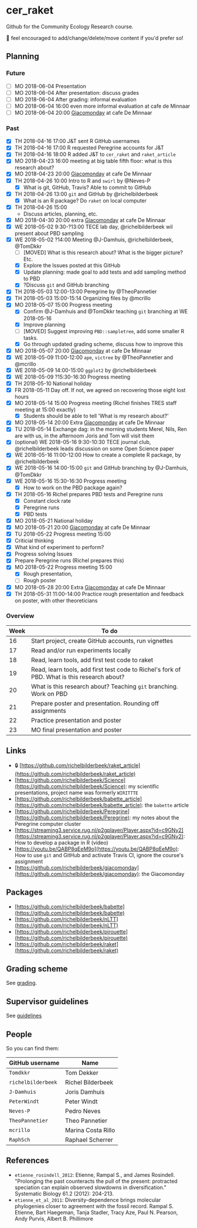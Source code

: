 # cer_raket

Github for the Community Ecology Research course.

:mega: feel encouraged to add/change/delete/move content if you'd prefer so!

## Planning

### Future

 * [ ] MO 2018-06-04 Presentation
 * [ ] MO 2018-06-04 After presentation: discuss grades
 * [ ] MO 2018-06-04 After grading: informal evaluation
 * [ ] MO 2018-06-04 16:00 even more informal evaluation at cafe de Minnaar
 * [ ] MO 2018-06-04 20:00 [Giacomonday](https://github.com/richelbilderbeek/giacomonday) at cafe De Minnaar

### Past

 * [x] TH 2018-04-16 17:00 J&T sent R GitHub usernames
 * [x] TH 2018-04-16 17:00 R requested Peregrine accounts for J&T
 * [x] TH 2018-04-16 18:00 R added J&T to `cer_raket` and `raket_article` 
 * [x] MO 2018-04-23 16:00 meeting at big table fifth floor: what is this research about?
 * [x] MO 2018-04-23 20:00 [Giacomonday](https://github.com/richelbilderbeek/giacomonday) at cafe De Minnaar
 * [x] TH 2018-04-26 10:00 Intro to R and `swirl` by @Neves-P
    * [x] What is git, GitHub, Travis? Able to commit to GitHub  
 * [x] TH 2018-04-26 13:00 `git` and GitHub by @richelbilderbeek 
    * [x] What is an R package? Do `raket` on local computer
 * [x] TH 2018-04-26 15:00 
    * Discuss articles, planning, etc.
 * [x] MO 2018-04-30 20:00 extra [Giacomonday](https://github.com/richelbilderbeek/giacomonday) at cafe De Minnaar
 * [x] WE 2018-05-02 9:30-?13:00 TECE lab day, @richelbilderbeek wil present about PBD sampling
 * [x] WE 2018-05-02 ?14:00 Meeting @J-Damhuis, @richelbilderbeek, @TomDkkr
    * [ ] [MOVED] What is this research about? What is the bigger picture? Etc.
    * [x] Explore the Issues posted at this GitHub 
    * [x] Update planning: made goal to add tests and add sampling method to PBD
    * [x] ?Discuss `git` and GitHub branching
 * [x] TH 2018-05-03 12:00-13:00 Peregrine by @TheoPannetier
 * [x] TH 2018-05-03 15:00-15:14 Organizing files by @mcrillo
 * [x] MO 2018-05-07 15:00 Progress meeting
   * [x] Confirm @J-Damhuis and @TomDkkr teaching `git` branching at WE 2018-05-16
   * [x] Improve planning
   * [ ] [MOVED] Suggest improving `PBD::sampletree`, add some smaller R tasks.
   * [x] Go through updated grading scheme, discuss how to improve this 
 * [x] MO 2018-05-07 20:00 [Giacomonday](https://github.com/richelbilderbeek/giacomonday) at cafe De Minnaar
 * [x] WE 2018-05-09 11:00-12:00 `ape`, `victree` by @TheoPannetier and @mcrillo
 * [x] WE 2018-05-09 14:00-15:00 `ggplot2` by @richelbilderbeek
 * [x] WE 2018-05-09 ?15:30-16:30 Progress meeting
 * [x] TH 2018-05-10 National holiday
 * [x] FR 2018-05-11 Day off. If not, we agreed on recovering those eight lost hours
 * [x] MO 2018-05-14 15:00 Progress meeting (Richel finishes TRES staff meeting at 15:00 exactly)
    * [x] Students should be able to tell 'What is my research about?'
 * [x] MO 2018-05-14 20:00 Extra [Giacomonday](https://github.com/richelbilderbeek/giacomonday) at cafe De Minnaar
 * [x] TU 2018-05-14 Exchange dag: in the morning students Merel, Nils, Ren are with us, in the afternoom Joris and Tom will visit them
 * [x] (optional) WE 2018-05-16 9:30-10:30 TECE journal club, @richelbilderbeek leads discussion on some Open Science paper
 * [x] WE 2018-05-16 11:00-12:00 How to create a complete R package, by @richelbilderbeek
 * [x] WE 2018-05-16 14:00-15:00 `git` and GitHub branching by @J-Damhuis, @TomDkkr
 * [x] WE 2018-05-16 15:30-16:30 Progress meeting
    * [x] How to work on the PBD package again?
 * [x] TH 2018-05-16 Richel prepares PBD tests and Peregrine runs
    * [x] Constant clock rate
    * [x] Peregrine runs
    * [x] PBD tests
 * [x] MO 2018-05-21 National holiday
 * [x] MO 2018-05-21 20:00 [Giacomonday](https://github.com/richelbilderbeek/giacomonday) at cafe De Minnaar
 * [X] TU 2018-05-22 Progress meeting 15:00
  * [X] Criticial thinking
  * [X] What kind of experiment to perform?
  * [X] Progress solving Issues
  * [x] Prepare Peregrine runs (Richel prepares this)
 * [x] MO 2018-05-22 Progress meeting 15:00
   * [x] Rough presentation,
   * [ ] Rough poster
 * [x] MO 2018-05-28 20:00 Extra [Giacomonday](https://github.com/richelbilderbeek/giacomonday) at cafe De Minnaar
 * [x] TH 2018-05-31 11:00-14:00 Practice rough presentation and feedback on poster, with other theoreticians

### Overview

Week|To do
---|---
16|Start project, create GitHub accounts, run vignettes
17|Read and/or run experiments locally
18|Read, learn tools, add first test code to raket
19|Read, learn tools, add first test code to Richel's fork of PBD. What is this research about?
20|What is this research about? Teaching `git` branching. Work on PBD 
21|Prepare poster and presentation. Rounding off assignments
22|Practice presentation and poster
23|MO final presentation and poster

## Links

 *  :lock: [https://github.com/richelbilderbeek/raket_article](https://github.com/richelbilderbeek/raket_article)
 * [https://github.com/richelbilderbeek/Science](https://github.com/richelbilderbeek/Science): my scientific presentations, project name was formerly `WIRITTTE`
 * [https://github.com/richelbilderbeek/babette_article](https://github.com/richelbilderbeek/babette_article): the `babette` article
 * [https://github.com/richelbilderbeek/Peregrine](https://github.com/richelbilderbeek/Peregrine): my notes about the Peregrine computer cluster
 * [https://streaming3.service.rug.nl/p2gplayer/Player.aspx?id=c9GNy2](https://streaming3.service.rug.nl/p2gplayer/Player.aspx?id=c9GNy2): How to develop a package in R (video)
 * [https://youtu.be/QABP8qEeM9o](https://youtu.be/QABP8qEeM9o): How to use `git` and GitHub and activate Travis CI, ignore the course's assignment
 * [https://github.com/richelbilderbeek/giacomonday](https://github.com/richelbilderbeek/giacomonday): the Giacomonday

## Packages

 * [https://github.com/richelbilderbeek/babette](https://github.com/richelbilderbeek/babette)
 * [https://github.com/richelbilderbeek/nLTT](https://github.com/richelbilderbeek/nLTT)
 * [https://github.com/richelbilderbeek/pirouette](https://github.com/richelbilderbeek/pirouette)
 * [https://github.com/richelbilderbeek/raket](https://github.com/richelbilderbeek/raket)

## Grading scheme

See [grading](grading.md).

## Supervisor guidelines

See [guidelines](guidelines.md)

## People

So you can find them:

GitHub username|Name
---|---
`Tomdkkr`|Tom Dekker
`richelbilderbeek`|Richel Bilderbeek
`J-Damhuis`|Joris Damhuis
`PeterWindt`|Peter Windt
`Neves-P`|Pedro Neves
`TheoPannetier`|Theo Pannetier
`mcrillo`|Marina Costa Rillo
`RaphSch`|Raphael Scherrer

## References

 * `etienne_rosindell_2012`: Etienne, Rampal S., and James Rosindell. "Prolonging the past counteracts the pull of the present: protracted speciation can explain observed slowdowns in diversification." Systematic Biology 61.2 (2012): 204-213.
 * `etienne_et_al_2011`: Diversity-dependence brings molecular phylogenies closer to agreement with the fossil record. Rampal S. Etienne, Bart Haegeman, Tanja Stadler, Tracy Aze, Paul N. Pearson, Andy Purvis, Albert B. Phillimore
